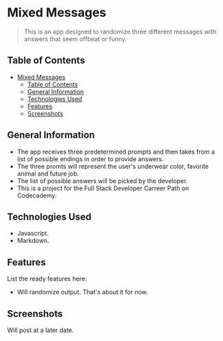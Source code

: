 # Mixed Messages

> This is an app designed to randomize three different messages with answers that seem offbeat or funny.

## Table of Contents

- [Mixed Messages](#mixed-messages)
  - [Table of Contents](#table-of-contents)
  - [General Information](#general-information)
  - [Technologies Used](#technologies-used)
  - [Features](#features)
  - [Screenshots](#screenshots)
<!-- * [License](#license) -->

## General Information

* The app receives three predetermined prompts and then takes from a list of possible endings in order to provide answers.
* The three promts will represent the user's underwear color, favorite animal and future job.
* The list of possible answers will be picked by the developer.
* This is a project for the Full Stack Developer Carreer Path on Codecademy.
<!-- You don't have to answer all the questions - just the ones relevant to your project. -->

## Technologies Used

* Javascript.
* Markdown.

## Features

List the ready features here:

* Will randomize output. That's about it for now.

## Screenshots

Will post at a later date.
<!-- If you have screenshots you'd like to share, include them here. -->